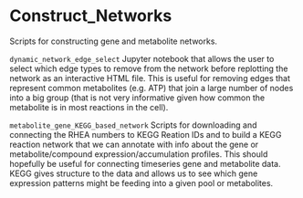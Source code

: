 # Construct_Networks
Scripts for constructing gene and metabolite networks.

`dynamic_network_edge_select`
Jupyter notebook that allows the user to select which edge types to remove from the network before replotting the network as an interactive HTML file.
This is useful for removing edges that represent common metabolites (e.g. ATP) that join a large number of nodes into a big group (that is not very informative given how common the metabolite is in most reactions in the cell). 

`metabolite_gene_KEGG_based_network`
Scripts for downloading and connecting the RHEA numbers to KEGG Reation IDs and to build a KEGG reaction network that we can annotate with info about the gene or metabolite/compound expression/accumulation profiles. 
This should hopefully be useful for connecting timeseries gene and metabolite data. KEGG gives structure to the data and allows us to see which gene expression patterns might be feeding into a given pool or metabolites. 


